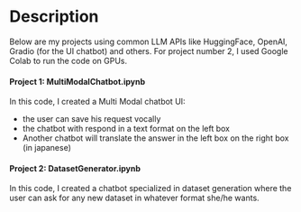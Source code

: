 # Description

Below are my projects using common LLM APIs like HuggingFace, OpenAI, Gradio (for the UI chatbot) and others. For project number 2, I used Google Colab to run the code on GPUs.

#### Project 1: MultiModalChatbot.ipynb

In this code, I created a Multi Modal chatbot UI:
  - the user can save his request vocally
  - the chatbot with respond in a text format on the left box
  - Another chatbot will translate the answer in the left box on the right box (in japanese)

#### Project 2: DatasetGenerator.ipynb

In this code, I created a chatbot specialized in dataset generation where the user can ask for any new dataset in whatever format she/he wants.
